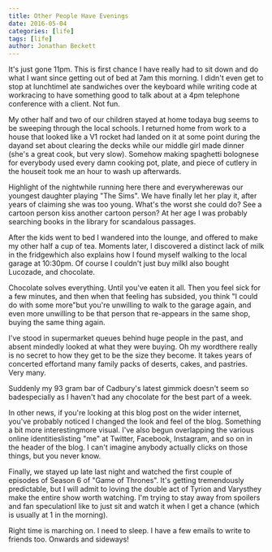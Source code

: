 ```yaml
---
title: Other People Have Evenings
date: 2016-05-04
categories: [life]
tags: [life]
author: Jonathan Beckett
---
```


It's just gone 11pm. This is first chance I have really had to sit down and do what I want since getting out of bed at 7am this morning. I didn't even get to stop at lunchtimeI ate sandwiches over the keyboard while writing code at workracing to have something good to talk about at a 4pm telephone conference with a client. Not fun.

My other half and two of our children stayed at home todaya bug seems to be sweeping through the local schools. I returned home from work to a house that looked like a V1 rocket had landed on it at some point during the dayand set about clearing the decks while our middle girl made dinner (she's a great cook, but very slow). Somehow making spaghetti bolognese for everybody used every damn cooking pot, plate, and piece of cutlery in the houseit took me an hour to wash up afterwards.

Highlight of the nightwhile running here there and everywherewas our youngest daughter playing "The Sims". We have finally let her play it, after years of claiming she was too young. What's the worst she could do? See a cartoon person kiss another cartoon person? At her age I was probably searching books in the library for scandalous passages.

After the kids went to bed I wandered into the lounge, and offered to make my other half a cup of tea. Moments later, I discovered a distinct lack of milk in the fridgewhich also explains how I found myself walking to the local garage at 10:30pm. Of course I couldn't just buy milkI also bought Lucozade, and chocolate.

Chocolate solves everything. Until you've eaten it all. Then you feel sick for a few minutes, and then when that feeling has subsided, you think "I could do with some more"but you're unwilling to walk to the garage again, and even more unwilling to be that person that re-appears in the same shop, buying the same thing again.

I've stood in supermarket queues behind huge people in the past, and absent mindedly looked at what they were buying. Oh my wordthere really is no secret to how they get to be the size they become. It takes years of concerted effortand many family packs of deserts, cakes, and pastries. Very many.

Suddenly my 93 gram bar of Cadbury's latest gimmick doesn't seem so badespecially as I haven't had any chocolate for the best part of a week.

In other news, if you're looking at this blog post on the wider internet, you've probably noticed I changed the look and feel of the blog. Something a bit more interestingmore visual. I've also begun overlapping the various online identitieslisting "me" at Twitter, Facebook, Instagram, and so on in the header of the blog. I can't imagine anybody actually clicks on those things, but you never know.

Finally, we stayed up late last night and watched the first couple of episodes of Season 6 of "Game of Thrones". It's getting tremendously predictable, but I will admit to loving the double act of Tyrion and Varysthey make the entire show worth watching. I'm trying to stay away from spoilers and fan speculationI like to just sit and watch it when I get a chance (which is usually at 1 in the morning).

Right time is marching on. I need to sleep. I have a few emails to write to friends too. Onwards and sideways!